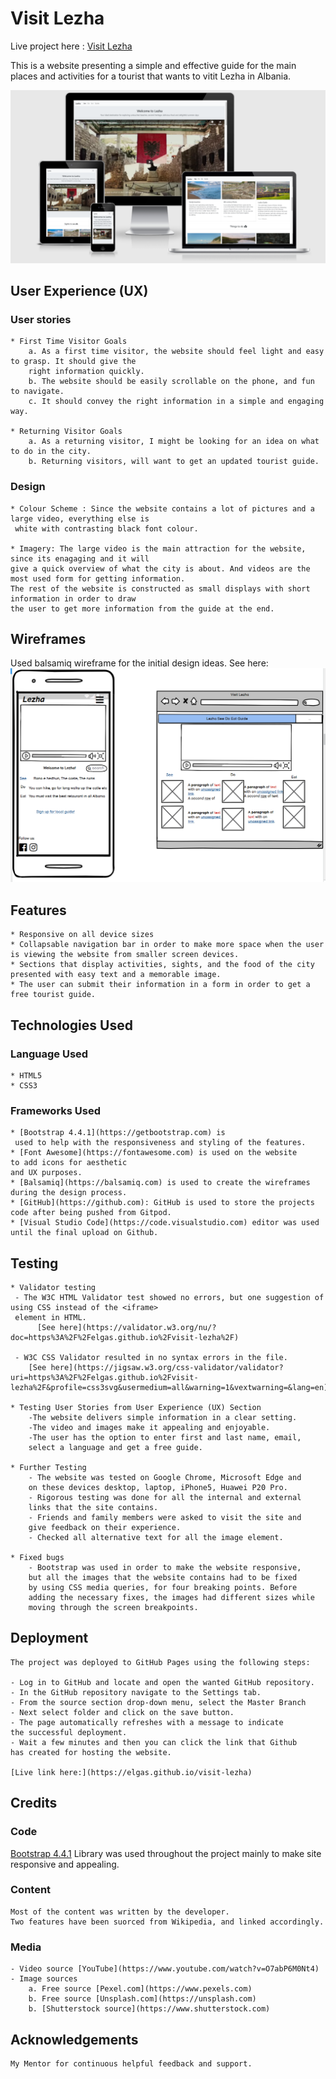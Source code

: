 # Visit Lezha
Live project here : [Visit Lezha](https://elgas.github.io/visit-lezha)

This is a website presenting a simple and effective guide for the main places and activities for a tourist 
that wants to vitit Lezha in Albania.

![Responsive](responsive.png)

## User Experience (UX)

### User stories

    * First Time Visitor Goals
        a. As a first time visitor, the website should feel light and easy to grasp. It should give the 
        right information quickly. 
        b. The website should be easily scrollable on the phone, and fun to navigate.
        c. It should convey the right information in a simple and engaging way.
    
    * Returning Visitor Goals
        a. As a returning visitor, I might be looking for an idea on what to do in the city.
        b. Returning visitors, will want to get an updated tourist guide.
    

### Design

    * Colour Scheme : Since the website contains a lot of pictures and a large video, everything else is
     white with contrasting black font colour.

    * Imagery: The large video is the main attraction for the website, since its enagaging and it will 
    give a quick overview of what the city is about. And videos are the most used form for getting information. 
    The rest of the website is constructed as small displays with short information in order to draw 
    the user to get more information from the guide at the end.

## Wireframes
    
Used balsamiq wireframe for the initial design ideas. See here: ![Balsamiq](balsamiq.png)

## Features
    * Responsive on all device sizes 
    * Collapsable navigation bar in order to make more space when the user is viewing the website from smaller screen devices.
    * Sections that display activities, sights, and the food of the city presented with easy text and a memorable image.
    * The user can submit their information in a form in order to get a free tourist guide.

## Technologies Used

### Language Used
    * HTML5
    * CSS3

### Frameworks Used
    * [Bootstrap 4.4.1](https://getbootstrap.com) is
     used to help with the responsiveness and styling of the features.
    * [Font Awesome](https://fontawesome.com) is used on the website 
    to add icons for aesthetic 
    and UX purposes.
    * [Balsamiq](https://balsamiq.com) is used to create the wireframes 
    during the design process.
    * [GitHub](https://github.com): GitHub is used to store the projects 
    code after being pushed from Gitpod.
    * [Visual Studio Code](https://code.visualstudio.com) editor was used until the final upload on Github.

## Testing

    * Validator testing
     - The W3C HTML Validator test showed no errors, but one suggestion of using CSS instead of the <iframe> 
     element in HTML. 
          [See here](https://validator.w3.org/nu/?doc=https%3A%2F%2Felgas.github.io%2Fvisit-lezha%2F) 
    
     - W3C CSS Validator resulted in no syntax errors in the file. 
        [See here](https://jigsaw.w3.org/css-validator/validator?uri=https%3A%2F%2Felgas.github.io%2Fvisit-lezha%2F&profile=css3svg&usermedium=all&warning=1&vextwarning=&lang=en)

    * Testing User Stories from User Experience (UX) Section
        -The website delivers simple information in a clear setting. 
        -The video and images make it appealing and enjoyable.
        -The user has the option to enter first and last name, email, 
        select a language and get a free guide.

    * Further Testing
        - The website was tested on Google Chrome, Microsoft Edge and 
        on these devices desktop, laptop, iPhone5, Huawei P20 Pro.
        - Rigorous testing was done for all the internal and external 
        links that the site contains.
        - Friends and family members were asked to visit the site and 
        give feedback on their experience.
        - Checked all alternative text for all the image element.

    * Fixed bugs
        - Bootstrap was used in order to make the website responsive, 
        but all the images that the website contains had to be fixed 
        by using CSS media queries, for four breaking points. Before 
        adding the necessary fixes, the images had different sizes while 
        moving through the screen breakpoints.

## Deployment
    The project was deployed to GitHub Pages using the following steps:

    - Log in to GitHub and locate and open the wanted GitHub repository.
    - In the GitHub repository navigate to the Settings tab.
    - From the source section drop-down menu, select the Master Branch
    - Next select folder and click on the save button. 
    - The page automatically refreshes with a message to indicate 
    the successful deployment.
    - Wait a few minutes and then you can click the link that Github 
    has created for hosting the website.

    [Live link here:](https://elgas.github.io/visit-lezha)
    


## Credits
 ### Code
  [Bootstrap 4.4.1](https://getbootstrap.com/) Library was used throughout the 
  project mainly to make site responsive and appealing.

### Content
    Most of the content was written by the developer.
    Two features have been suorced from Wikipedia, and linked accordingly.

### Media
    - Video source [YouTube](https://www.youtube.com/watch?v=O7abP6M0Nt4)
    - Image sources
        a. Free source [Pexel.com](https://www.pexels.com)
        b. Free source [Unsplash.com](https://unsplash.com)
        b. [Shutterstock source](https://www.shutterstock.com)

## Acknowledgements
    My Mentor for continuous helpful feedback and support.






